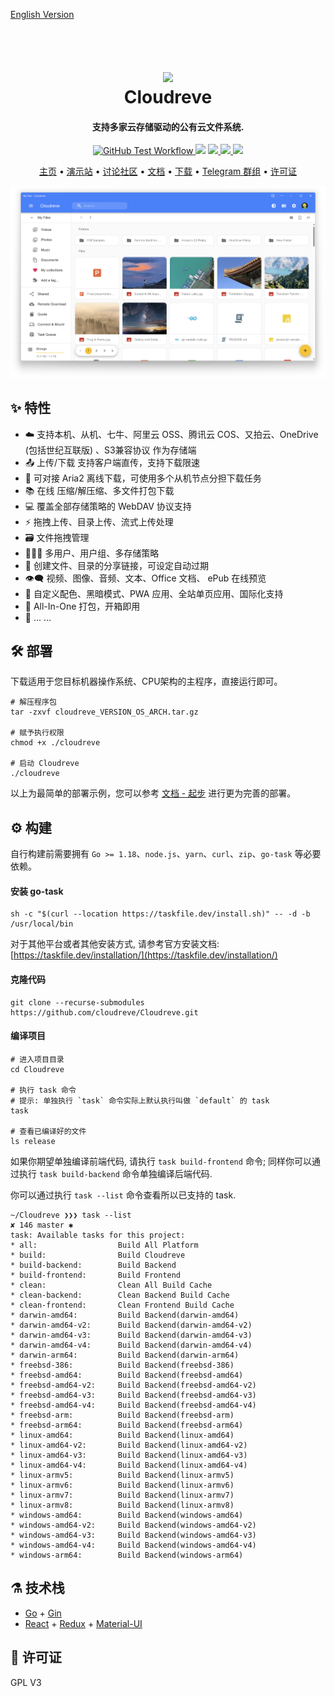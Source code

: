 [English Version](https://github.com/cloudreve/Cloudreve/blob/master/README.md)

<h1 align="center">
  <br>
  <a href="https://cloudreve.org/" alt="logo" ><img src="https://raw.githubusercontent.com/cloudreve/frontend/master/public/static/img/logo192.png" width="150"/></a>
  <br>
  Cloudreve
  <br>
</h1>

<h4 align="center">支持多家云存储驱动的公有云文件系统.</h4>

<p align="center">
  <a href="https://github.com/cloudreve/Cloudreve/actions/workflows/test.yml">
    <img src="https://img.shields.io/github/actions/workflow/status/cloudreve/Cloudreve/test.yml?branch=master&style=flat-square"
         alt="GitHub Test Workflow">
  </a>
  <a href="https://codecov.io/gh/cloudreve/Cloudreve"><img src="https://img.shields.io/codecov/c/github/cloudreve/Cloudreve?style=flat-square"></a>
  <a href="https://goreportcard.com/report/github.com/cloudreve/Cloudreve">
      <img src="https://goreportcard.com/badge/github.com/cloudreve/Cloudreve?style=flat-square">
  </a>
  <a href="https://github.com/cloudreve/Cloudreve/releases">
    <img src="https://img.shields.io/github/v/release/cloudreve/Cloudreve?include_prereleases&style=flat-square" />
  </a>
  <a href="https://hub.docker.com/r/cloudreve/cloudreve">
     <img src="https://img.shields.io/docker/image-size/cloudreve/cloudreve?style=flat-square"/>
  </a>
</p>
<p align="center">
  <a href="https://cloudreve.org">主页</a> •
  <a href="https://demo.cloudreve.org">演示站</a> •
  <a href="https://forum.cloudreve.org/">讨论社区</a> •
  <a href="https://docs.cloudreve.org/">文档</a> •
  <a href="https://github.com/cloudreve/Cloudreve/releases">下载</a> •
  <a href="https://t.me/cloudreve_official">Telegram 群组</a> •
  <a href="#scroll-许可证">许可证</a>
</p>


![Screenshot](https://raw.githubusercontent.com/cloudreve/docs/master/images/homepage.png)

## :sparkles: 特性

* :cloud: 支持本机、从机、七牛、阿里云 OSS、腾讯云 COS、又拍云、OneDrive (包括世纪互联版) 、S3兼容协议 作为存储端
* :outbox_tray: 上传/下载 支持客户端直传，支持下载限速
* 💾 可对接 Aria2 离线下载，可使用多个从机节点分担下载任务
* 📚 在线 压缩/解压缩、多文件打包下载
* 💻 覆盖全部存储策略的 WebDAV 协议支持
* :zap: 拖拽上传、目录上传、流式上传处理
* :card_file_box: 文件拖拽管理
* :family_woman_girl_boy:   多用户、用户组、多存储策略
* :link: 创建文件、目录的分享链接，可设定自动过期
* :eye_speech_bubble: 视频、图像、音频、文本、Office 文档、 ePub 在线预览
* :art: 自定义配色、黑暗模式、PWA 应用、全站单页应用、国际化支持
* :rocket: All-In-One 打包，开箱即用
* 🌈 ... ...

## :hammer_and_wrench: 部署

下载适用于您目标机器操作系统、CPU架构的主程序，直接运行即可。

```shell
# 解压程序包
tar -zxvf cloudreve_VERSION_OS_ARCH.tar.gz

# 赋予执行权限
chmod +x ./cloudreve

# 启动 Cloudreve
./cloudreve
```

以上为最简单的部署示例，您可以参考 [文档 - 起步](https://docs.cloudreve.org/) 进行更为完善的部署。

## :gear: 构建

自行构建前需要拥有 `Go >= 1.18`、`node.js`、`yarn`、`curl`、`zip`、`go-task` 等必要依赖。

#### 安装 go-task

```shell
sh -c "$(curl --location https://taskfile.dev/install.sh)" -- -d -b /usr/local/bin
```

对于其他平台或者其他安装方式, 请参考官方安装文档: [https://taskfile.dev/installation/](https://taskfile.dev/installation/)

#### 克隆代码

```shell
git clone --recurse-submodules https://github.com/cloudreve/Cloudreve.git
```

#### 编译项目

```shell
# 进入项目目录
cd Cloudreve

# 执行 task 命令
# 提示: 单独执行 `task` 命令实际上默认执行叫做 `default` 的 task
task

# 查看已编译好的文件
ls release
```

如果你期望单独编译前端代码, 请执行 `task build-frontend` 命令; 同样你可以通过执行 `task build-backend` 命令单独编译后端代码.

你可以通过执行 `task --list` 命令查看所以已支持的 task.

```shell
~/Cloudreve ❯❯❯ task --list                                                                                                                                          ✘ 146 master ✱
task: Available tasks for this project:
* all:                  Build All Platform
* build:                Build Cloudreve
* build-backend:        Build Backend
* build-frontend:       Build Frontend
* clean:                Clean All Build Cache
* clean-backend:        Clean Backend Build Cache
* clean-frontend:       Clean Frontend Build Cache
* darwin-amd64:         Build Backend(darwin-amd64)
* darwin-amd64-v2:      Build Backend(darwin-amd64-v2)
* darwin-amd64-v3:      Build Backend(darwin-amd64-v3)
* darwin-amd64-v4:      Build Backend(darwin-amd64-v4)
* darwin-arm64:         Build Backend(darwin-arm64)
* freebsd-386:          Build Backend(freebsd-386)
* freebsd-amd64:        Build Backend(freebsd-amd64)
* freebsd-amd64-v2:     Build Backend(freebsd-amd64-v2)
* freebsd-amd64-v3:     Build Backend(freebsd-amd64-v3)
* freebsd-amd64-v4:     Build Backend(freebsd-amd64-v4)
* freebsd-arm:          Build Backend(freebsd-arm)
* freebsd-arm64:        Build Backend(freebsd-arm64)
* linux-amd64:          Build Backend(linux-amd64)
* linux-amd64-v2:       Build Backend(linux-amd64-v2)
* linux-amd64-v3:       Build Backend(linux-amd64-v3)
* linux-amd64-v4:       Build Backend(linux-amd64-v4)
* linux-armv5:          Build Backend(linux-armv5)
* linux-armv6:          Build Backend(linux-armv6)
* linux-armv7:          Build Backend(linux-armv7)
* linux-armv8:          Build Backend(linux-armv8)
* windows-amd64:        Build Backend(windows-amd64)
* windows-amd64-v2:     Build Backend(windows-amd64-v2)
* windows-amd64-v3:     Build Backend(windows-amd64-v3)
* windows-amd64-v4:     Build Backend(windows-amd64-v4)
* windows-arm64:        Build Backend(windows-arm64)
```

## :alembic: 技术栈

* [Go](https://golang.org/) + [Gin](https://github.com/gin-gonic/gin)
* [React](https://github.com/facebook/react) + [Redux](https://github.com/reduxjs/redux) + [Material-UI](https://github.com/mui-org/material-ui)

## :scroll: 许可证

GPL V3
